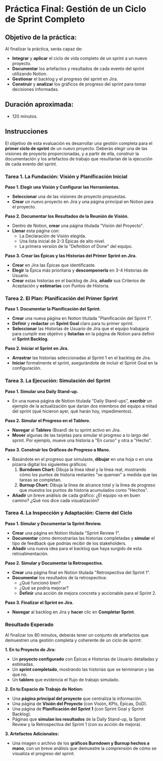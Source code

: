# Práctica Final: Gestión de un Ciclo de Sprint Completo

## Objetivo de la práctica:
Al finalizar la práctica, serás capaz de:
- **Integrar** y **aplicar** el ciclo de vida completo de un sprint a un nuevo proyecto.
- **Documentar** los artefactos y resultados de cada evento del sprint utilizando Notion.
- **Gestionar** el backlog y el progreso del sprint en Jira.
- **Construir** y **analizar** los gráficos de progreso del sprint para tomar decisiones informadas.

## Duración aproximada:
- 120 minutos.

## Instrucciones

El objetivo de esta evaluación es desarrollar una gestión completa para el **primer ciclo de sprint** de un nuevo proyecto. Deberás elegir una de las visiones de proyecto proporcionadas, y a partir de ella, construir la documentación y los artefactos de trabajo que resultarían de la ejecución de cada evento del sprint.

### Tarea 1. La Fundación: Visión y Planificación Inicial

**Paso 1. Elegir una Visión y Configurar las Herramientas.**
- **Seleccionar** una de las visiones de proyecto propuestas.
- **Crear** un nuevo proyecto en Jira y una página principal en Notion para el proyecto.

**Paso 2. Documentar los Resultados de la Reunión de Visión.**
- Dentro de Notion, **crear** una página titulada "Visión del Proyecto".
- **Llenar** esta página con:
    - La Declaración de Visión elegida.
    - Una lista inicial de 2-3 Épicas de alto nivel.
    - La primera versión de la "Definition of Done" del equipo.

**Paso 3. Crear las Épicas y las Historias del Primer Sprint en Jira.**
- **Crear** en Jira las Épicas que identificaste.
- **Elegir** la Épica más prioritaria y **descomponerla** en 3-4 Historias de Usuario.
- **Crear** estas historias en el backlog de Jira, **añadir** sus Criterios de Aceptación y **estimarlas** con Puntos de Historia.

### Tarea 2. El Plan: Planificación del Primer Sprint

**Paso 1. Documentar la Planificación del Sprint.**
- **Crear** una nueva página en Notion titulada "Planificación del Sprint 1".
- **Definir** y **redactar** un **Sprint Goal** claro para tu primer sprint.
- **Seleccionar** las Historias de Usuario de Jira que el equipo trabajaría para cumplir ese objetivo y **listarlas** en la página de Notion para definir el **Sprint Backlog**.

**Paso 2. Iniciar el Sprint en Jira.**
- **Arrastrar** las historias seleccionadas al Sprint 1 en el backlog de Jira.
- **Iniciar** formalmente el sprint, asegurándote de incluir el Sprint Goal en la configuración.

### Tarea 3. La Ejecución: Simulación del Sprint

**Paso 1. Simular una Daily Stand-up.**
- En una nueva página de Notion titulada "Daily Stand-ups", **escribir** un ejemplo de la actualización que darían dos miembros del equipo a mitad del sprint (qué hicieron ayer, qué harán hoy, impedimentos).

**Paso 2. Simular el Progreso en el Tablero.**
- **Navegar** al **Tablero** (Board) de tu sprint activo en Jira.
- **Mover** algunas de las tarjetas para simular el progreso a lo largo del sprint. Por ejemplo, mueve una historia a "En curso" y otra a "Hecho".

**Paso 3. Construir los Gráficos de Progreso a Mano.**
- Basándote en el progreso que simulaste, **dibujar** en una hoja o en una pizarra digital los siguientes gráficos:
    1.  **Burndown Chart:** Dibuja la línea ideal y la línea real, mostrando cómo los puntos de historia restantes "se queman" a medida que las tareas se completan.
    2.  **Burnup Chart:** Dibuja la línea de alcance total y la línea de progreso que muestra los puntos de historia acumulados como "Hechos".
- **Añadir** un breve análisis de cada gráfico: ¿El equipo va en buen camino? ¿Qué nos dice cada visualización?

### Tarea 4. La Inspección y Adaptación: Cierre del Ciclo

**Paso 1. Simular y Documentar la Sprint Review.**
- **Crear** una página en Notion titulada "Sprint Review 1".
- **Documentar** cómo demostrarías las historias completadas y **simular** el tipo de feedback que podrías recibir de los stakeholders.
- **Añadir** una nueva idea para el backlog que haya surgido de esta retroalimentación.

**Paso 2. Simular y Documentar la Retrospectiva.**
- **Crear** una página final en Notion titulada "Retrospectiva del Sprint 1".
- **Documentar** los resultados de la retrospectiva:
    - ¿Qué funcionó bien?
    - ¿Qué se podría mejorar?
    - **Definir** una acción de mejora concreta y accionable para el Sprint 2.

**Paso 3. Finalizar el Sprint en Jira.**
- **Navegar** al backlog en Jira y **hacer** clic en **Completar Sprint**.

### Resultado Esperado
Al finalizar los 80 minutos, deberás tener un conjunto de artefactos que demuestren una gestión completa y coherente de un ciclo de sprint:

**1. En tu Proyecto de Jira:**
-   Un **proyecto configurado** con Épicas e Historias de Usuario detalladas y estimadas.
-   Un **sprint completado**, mostrando las historias que se terminaron y las que no.
-   Un **tablero** que evidencia el flujo de trabajo simulado.

**2. En tu Espacio de Trabajo de Notion:**
-   Una **página principal del proyecto** que centraliza la información.
-   Una página de **Visión del Proyecto** (con Visión, KPIs, Épicas, DoD).
-   Una página de **Planificación del Sprint 1** (con Sprint Goal y Sprint Backlog).
-   Páginas que **simulan los resultados** de la Daily Stand-up, la Sprint Review y la Retrospectiva del Sprint 1 (con su acción de mejora).

**3. Artefactos Adicionales:**
-   Una imagen o archivo de los **gráficos Burndown y Burnup hechos a mano**, con un breve análisis que demuestre la comprensión de cómo se visualiza el progreso del sprint.
